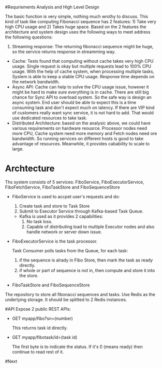 #Requriements Analysis and High Level Design

The basic function is very simple, nothing much wrothy to discuss. This kind of task like computing Fibonacci sequence has 2 features: 1) Take very high CPU usage and 2) Takes huge space. Based on the 2 features the architecture and system design uses the following ways to meet address the following questions:

1. Streaming response: The returning fibonacci sequence might be huge, so the service returns response in streamming way.
- Cache: Tests found that computing without cache takes very high CPU usage. Single request is okay but multiple requests lead to 100% CPU usage. With the help of cache system, when processing multiple tasks, System is able to keep a stable CPU usage. Response time depends on the network bandwidth. 
- Async API: Cache can help to solve the CPU usage issue, however it might be hard to make sure everything is in cache. There are still big chance for Sync API to overload system. So the safe way is design an async system. End user should be able to expect this is a time consuming task and don't expect much on latency. If there are VIP kind of customers really want sync service, it is not hard to add. That would use dedicated resources to take task.
- Distributed Architecture: based on the analysic above, we could have various requirements on hardware reousrce. Processor nodes need more CPU, Cache system need more memory and Fetch nodes need ore bandwidith. So running services on different hosts is good to take advantage of resources. Meanwhile, it provides cabability to scale to large.

# Archtecture
Ths system consists of 5 services: FiboService, FiboExecutorService, FiboFetchService, FiboTaskStore and FiboSequenceStore
- FiboService is used to accpet user's requests and do:
  1. Create task and store to Task Store
  2. Submit to Executor Service through Kafka-based Task Queue.
  
    - Kafka is used as it provides 2 capabilities:
      1. No task loss.
      2. Capable of distributing load to multiple Executor nodes and also handle network or server down issue.  
     
- FiboExecutorService is the task processor. 

  Task Consumer polls tasks from the Queue, for each task:
    1. if the sequence is alrady in Fibo Store, then mark the task as ready directly. 
    2. if whole or part of sequence is not in, then compute and store it into the store.  
    
- FiboTaskStore and FiboSequenceStore

The repository to store all fibonacci sequences and tasks. Use Redis as the underlying storage. It should be splitted to 2 Redis instances. 

#API
Expose 2 public REST APIs:

- GET myapp/fibo?sn=(number)

    This returns task id directly.

- GET myapp/fibotask/id=(task id)

    The first byte is to indicate the status. If it's 0 (means ready) then continue to read rest of it.

#Next
